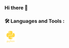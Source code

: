 ### Hi there 👋

### :hammer_and_wrench: Languages and Tools :
<div>
  <img src="https://raw.githubusercontent.com/devicons/devicon/1119b9f84c0290e0f0b38982099a2bd027a48bf1/icons/python/python-plain-wordmark.svg" title="Python" alt="Python" width="40" height="40"/>&nbsp;
</div>
